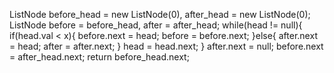 ListNode before_head = new ListNode(0), after_head = new ListNode(0);
ListNode before = before_head, after = after_head;
while(head != null){
if(head.val < x){
before.next = head;
before =  before.next;
}else{
after.next = head;
after = after.next;
}
head = head.next;
}
after.next = null;
before.next = after_head.next;
return before_head.next;